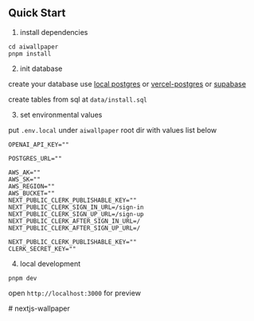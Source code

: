 ## Quick Start

1. install dependencies

```shell
cd aiwallpaper
pnpm install
```

2. init database

create your database use [local postgres](https://wiki.postgresql.org/wiki/Homebrew) or [vercel-postgres](https://vercel.com/docs/storage/vercel-postgres) or [supabase](https://supabase.com/)

create tables from sql at `data/install.sql`

3. set environmental values

put `.env.local` under `aiwallpaper` root dir with values list below

```
OPENAI_API_KEY=""

POSTGRES_URL=""

AWS_AK=""
AWS_SK=""
AWS_REGION=""
AWS_BUCKET=""
NEXT_PUBLIC_CLERK_PUBLISHABLE_KEY=""
NEXT_PUBLIC_CLERK_SIGN_IN_URL=/sign-in
NEXT_PUBLIC_CLERK_SIGN_UP_URL=/sign-up
NEXT_PUBLIC_CLERK_AFTER_SIGN_IN_URL=/
NEXT_PUBLIC_CLERK_AFTER_SIGN_UP_URL=/

NEXT_PUBLIC_CLERK_PUBLISHABLE_KEY=""
CLERK_SECRET_KEY=""
```

4. local development

```shell
pnpm dev
```

open `http://localhost:3000` for preview





#   n e x t j s - w a l l p a p e r  
 